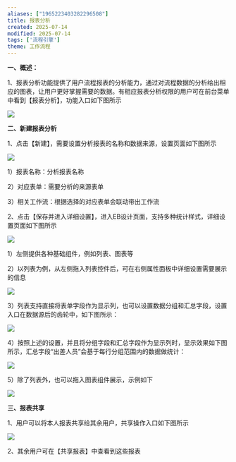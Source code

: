```yaml
---
aliases: ["1965223403282296508"]
title: 报表分析
created: 2025-07-14
modified: 2025-07-14
tags: ['流程引擎']
theme: 工作流程
---
```


**一、概述：**

1、报表分析功能提供了用户流程报表的分析能力，通过对流程数据的分析给出相应的图表，让用户更好掌握需要的数据。有相应报表分析权限的用户可在前台菜单中看到【报表分析】，功能入口如下图所示

![](https://myhelpdoc.oss-cn-heyuan.aliyuncs.com/mdimages/666a02a3cc61802c2e0da1fed6d4de7e.jpg)

**二、新建报表分析**

1、点击【新建】，需要设置分析报表的名称和数据来源，设置页面如下图所示

![](https://myhelpdoc.oss-cn-heyuan.aliyuncs.com/mdimages/ff6740c991a7110132ecc558362a574c.jpg)

1）报表名称：分析报表名称

2）对应表单：需要分析的来源表单

3）相关工作流：根据选择的对应表单会联动带出工作流

2、点击【保存并进入详细设置】，进入EB设计页面，支持多种统计样式，详细设置页面如下图所示

![](https://myhelpdoc.oss-cn-heyuan.aliyuncs.com/mdimages/dc325d01d9d76d8a87e8e9b288800bda.jpg)

1）左侧提供各种基础组件，例如列表、图表等

2）以列表为例，从左侧拖入列表控件后，可在右侧属性面板中详细设置需要展示的信息

![](https://myhelpdoc.oss-cn-heyuan.aliyuncs.com/mdimages/f928286a01c0b98aadab378e1424f1f2.jpg)

3）列表支持直接将表单字段作为显示列，也可以设置数据分组和汇总字段，设置入口在数据源后的齿轮中，如下图所示：

![](https://myhelpdoc.oss-cn-heyuan.aliyuncs.com/mdimages/156ab3e4a83ad430d6e10f71b56118e4.jpg)

4）按照上述的设置，并且将分组字段和汇总字段作为显示列时，显示效果如下图所示，汇总字段“出差人员”会基于每行分组范围内的数据做统计：

![](https://myhelpdoc.oss-cn-heyuan.aliyuncs.com/mdimages/7b55e7582c41702bb3aba017f3f47dab.jpg)

5）除了列表外，也可以拖入图表组件展示，示例如下

![](https://myhelpdoc.oss-cn-heyuan.aliyuncs.com/mdimages/023baf637ef00d745122ba4163ec01d8.jpg)

**三、报表共享**

1、用户可以将本人报表共享给其余用户，共享操作入口如下图所示

![](https://myhelpdoc.oss-cn-heyuan.aliyuncs.com/mdimages/45f0083d66adca1d4a47ac42b5d9acf4.jpg)

2、其余用户可在【共享报表】中查看到这些报表

